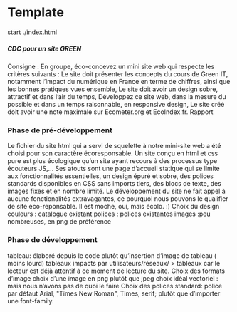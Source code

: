 #  Template
start ./index.html
##### CDC pour un site GREEN
Consigne : En groupe, éco-concevez un mini site web qui respecte les critères suivants :
Le site doit présenter les concepts du cours de Green IT, notamment l’impact du numérique en France en terme de chiffres, ainsi que les bonnes pratiques vues ensemble,
Le site doit avoir un design sobre, attractif et dans l’air du temps,
Développez ce site web, dans la mesure du possible et dans un temps raisonnable, en responsive design,
Le site créé doit avoir une note maximale sur Ecometer.org et EcoIndex.fr.
Rapport
### Phase de pré-développement
Le fichier du site html qui a servi de squelette à notre mini-site web a été choisi pour son caractère écoresponsable.
Un site conçu en html et css pure est plus écologique qu’un site ayant recours à des processus type écouteurs JS,...
Ses atouts sont une page d’accueil statique qui se limite aux fonctionnalités essentielles, un design épuré et sobre, des polices standards disponibles en CSS sans imports tiers, des blocs de texte, des images fixes et en nombre limité.
Le développement du site ne fait appel à aucune fonctionalités extravagantes, ce pourquoi nous pouvons le qualifier de site éco-reponsable.
Il est moche, oui, mais écolo. :)
Choix du design
couleurs : catalogue existant
polices : polices existantes
images :peu nombreuses, en png de préférence
### Phase de développement
tableau: élaboré depuis le code plutôt qu’insertion d’image de tableau ( moins lourd)
tableaux impacts par utilisateurs/réseaux/ > tableaux car le lecteur est déjà attentif à ce moment de lecture du site.
Choix des formats d’image
choix d’une image en png plutôt que jpeg
choix idéal vectoriel : mais nous n’avons pas de quoi le faire
Choix des polices
standard: police par défaut Arial, "Times New Roman", Times, serif;
plutôt que d’importer une font-family.
